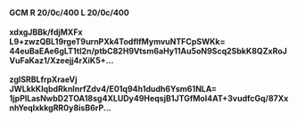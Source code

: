 #### GCM R 20/0c/400 L 20/0c/400
**xdxgJBBk/fdjMXFx**<br/>**L9+zwzQBL19rgeT9urnPXk4TodflfMymvuNTFCpSWKk=**<br/>**44euBaEAe6gLT1tI2n/ptbC82H9Vtsm6aHy11Au5oN9Scq2SbkK8QZxRoJVuFaKaz1/Xzeejj4rXiK5+...**<br/><br/>
**zglSRBLfrpXraeVj**<br/>**JWLkkKIqbdRknInrfZdv4/E01q94h1dudh6Ysm61NLA=**<br/>**1jpPlLasNwbD2TOA18sg4XLUDy49HeqsjB1JTGfMoI4AT+3vudfcGq/87XxnhYeqlxkkgRR0y8isB6rP...**